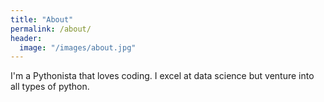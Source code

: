 ```yaml
---
title: "About"
permalink: /about/
header:
  image: "/images/about.jpg"
---
```


I'm a Pythonista that loves coding.  I excel at data science but venture into all types of python.

